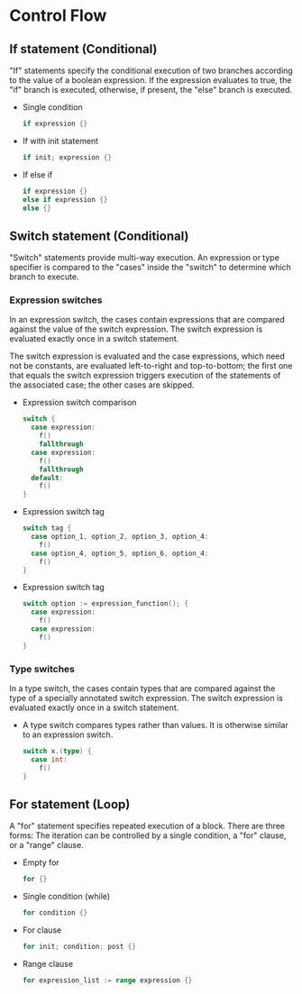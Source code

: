 # Control Flow
## If statement (Conditional)
"If" statements specify the conditional execution of two branches according to the value of a boolean expression. If the expression evaluates to true, the "if" branch is executed, otherwise, if present, the "else" branch is executed.
* Single condition
    ```go
    if expression {}
    ```
* If with init statement
    ```go
    if init; expression {}
    ```
* If else if
    ```go
    if expression {} 
    else if expression {} 
    else {}
    ```
## Switch statement (Conditional)
"Switch" statements provide multi-way execution. An expression or type specifier is compared to the "cases" inside the "switch" to determine which branch to execute. 
### Expression switches 
In an expression switch, the cases contain expressions that are compared against the value of the switch expression. The switch expression is evaluated exactly once in a switch statement.

 The switch expression is evaluated and the case expressions, which need not be constants, are evaluated left-to-right and top-to-bottom; the first one that equals the switch expression triggers execution of the statements of the associated case; the other cases are skipped.

* Expression switch comparison
    ```go
    switch {
      case expression:
        f()
        fallthrough
      case expression:
        f()
        fallthrough  
      default:
        f()
    }
    ```
* Expression switch tag
    ```go
    switch tag {
      case option_1, option_2, option_3, option_4:
        f()
      case option_4, option_5, option_6, option_4:
        f()
    }
    ```
* Expression switch tag
    ```go
    switch option := expression_function(); {
      case expression:
        f()
      case expression:
        f()
    }
    ```
### Type switches
In a type switch, the cases contain types that are compared against the type of a specially annotated switch expression. The switch expression is evaluated exactly once in a switch statement.
* A type switch compares types rather than values. It is otherwise similar to an expression switch.
    ```go
    switch x.(type) {	 
      case int:
        f()	 
    }
    ```
## For statement (Loop)
A "for" statement specifies repeated execution of a block. There are three forms: The iteration can be controlled by a single condition, a "for" clause, or a "range" clause.

* Empty for
    ```go
    for {}
    ```
* Single condition (while)
    ```go
    for condition {}
    ```    
* For clause
    ```go
    for init; condition; post {}
    ```    
* Range clause
    ```go
    for expression_list := range expression {}
    ```
